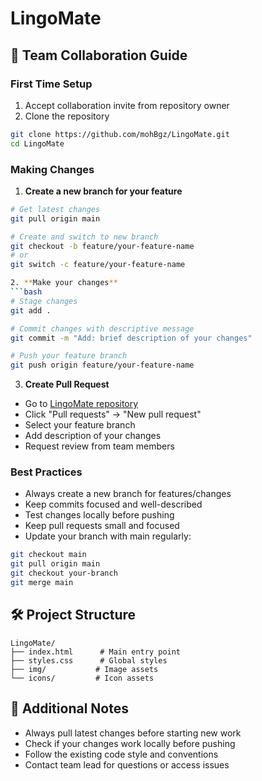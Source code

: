 # LingoMate

## 👥 Team Collaboration Guide

### First Time Setup
1. Accept collaboration invite from repository owner
2. Clone the repository
```bash
git clone https://github.com/mohBgz/LingoMate.git
cd LingoMate
```

### Making Changes
1. **Create a new branch for your feature**
```bash
# Get latest changes
git pull origin main

# Create and switch to new branch
git checkout -b feature/your-feature-name
# or
git switch -c feature/your-feature-name

2. **Make your changes**
```bash
# Stage changes
git add .

# Commit changes with descriptive message
git commit -m "Add: brief description of your changes"

# Push your feature branch
git push origin feature/your-feature-name
```

3. **Create Pull Request**
- Go to [LingoMate repository](https://github.com/mohBgz/LingoMate)
- Click "Pull requests" → "New pull request"
- Select your feature branch
- Add description of your changes
- Request review from team members

### Best Practices
- Always create a new branch for features/changes
- Keep commits focused and well-described
- Test changes locally before pushing
- Keep pull requests small and focused
- Update your branch with main regularly:
```bash
git checkout main
git pull origin main
git checkout your-branch
git merge main
```

## 🛠️ Project Structure
```
LingoMate/
├── index.html      # Main entry point
├── styles.css      # Global styles
├── img/           # Image assets
└── icons/         # Icon assets
```

## 📝 Additional Notes
- Always pull latest changes before starting new work
- Check if your changes work locally before pushing
- Follow the existing code style and conventions
- Contact team lead for questions or access issues
